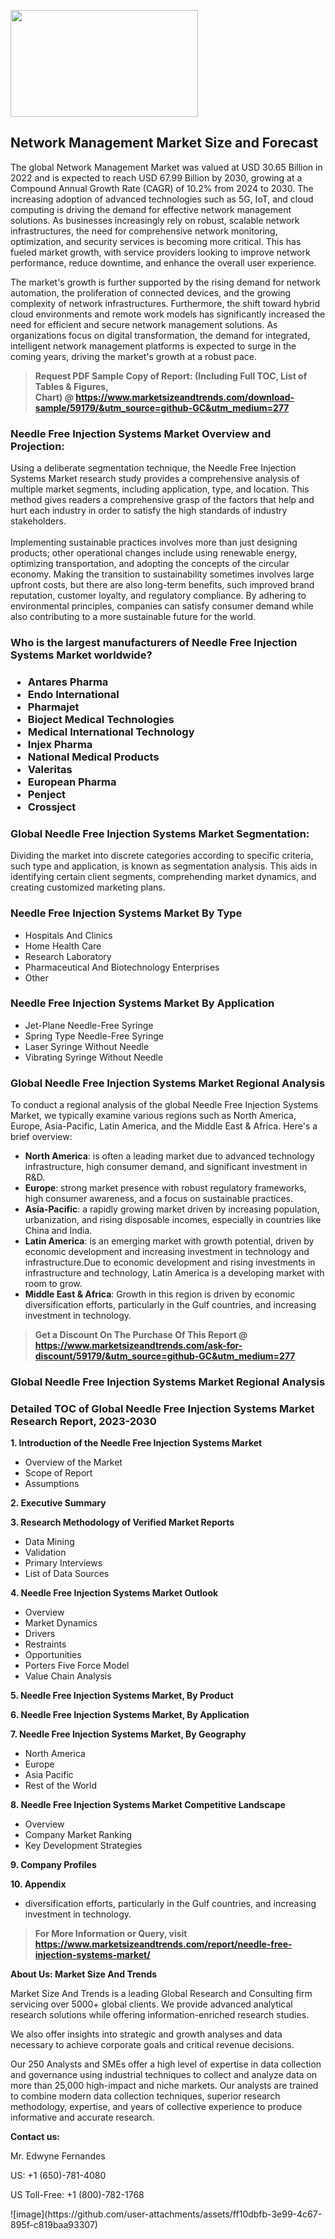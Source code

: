<p><img class="alignnone size-medium wp-image-20088" src="https://ffe5etoiles.com/wp-content/uploads/2024/12/MST1-300x171.png" alt="" width="300" height="171" /></p><h2>Network Management Market Size and Forecast</h2><p>The global Network Management Market was valued at USD 30.65 Billion in 2022 and is expected to reach USD 67.99 Billion by 2030, growing at a Compound Annual Growth Rate (CAGR) of 10.2% from 2024 to 2030. The increasing adoption of advanced technologies such as 5G, IoT, and cloud computing is driving the demand for effective network management solutions. As businesses increasingly rely on robust, scalable network infrastructures, the need for comprehensive network monitoring, optimization, and security services is becoming more critical. This has fueled market growth, with service providers looking to improve network performance, reduce downtime, and enhance the overall user experience.</p><p>The market's growth is further supported by the rising demand for network automation, the proliferation of connected devices, and the growing complexity of network infrastructures. Furthermore, the shift toward hybrid cloud environments and remote work models has significantly increased the need for efficient and secure network management solutions. As organizations focus on digital transformation, the demand for integrated, intelligent network management platforms is expected to surge in the coming years, driving the market's growth at a robust pace.</p></p><blockquote id="" class=""><strong>Request PDF Sample Copy of Report: (Including Full TOC, List of Tables &amp; Figures, Chart)&nbsp;@&nbsp;<strong><a href="https://www.marketsizeandtrends.com/download-sample/59179/&utm_source=github-GC&utm_medium=277" target="_blank">https://www.marketsizeandtrends.com/download-sample/59179/&utm_source=github-GC&utm_medium=277</a></strong></strong></blockquote><h3 id="" class="">Needle Free Injection Systems Market&nbsp;Overview and Projection:</h3><p id="" class="">Using a deliberate segmentation technique, the Needle Free Injection Systems Market research study provides a comprehensive analysis of multiple market segments, including application, type, and location. This method gives readers a comprehensive grasp of the factors that help and hurt each industry in order to satisfy the high standards of industry stakeholders. <br /> <br />Implementing sustainable practices involves more than just designing products; other operational changes include using renewable energy, optimizing transportation, and adopting the concepts of the circular economy. Making the transition to sustainability sometimes involves large upfront costs, but there are also long-term benefits, such improved brand reputation, customer loyalty, and regulatory compliance. By adhering to environmental principles, companies can satisfy consumer demand while also contributing to a more sustainable future for the world.</p><h3 id="" class="">Who is the largest manufacturers of&nbsp;Needle Free Injection Systems Market worldwide?</h3><h3 class=""><p><ul><li>Antares Pharma </li><li> Endo International </li><li> Pharmajet </li><li> Bioject Medical Technologies </li><li> Medical International Technology </li><li> Injex Pharma </li><li> National Medical Products </li><li> Valeritas </li><li> European Pharma </li><li> Penject </li><li> Crossject</li></ul></p></h3><h3 id="" class="">Global&nbsp;Needle Free Injection Systems Market Segmentation:</h3><p id="" class="">Dividing the market into discrete categories according to specific criteria, such type and application, is known as segmentation analysis. This aids in identifying certain client segments, comprehending market dynamics, and creating customized marketing plans.</p><h3 id="" class="">Needle Free Injection Systems Market&nbsp;By Type</h3><p><p><ul><li>Hospitals And Clinics</li><li> Home Health Care</li><li> Research Laboratory</li><li> Pharmaceutical And Biotechnology Enterprises</li><li> Other</p></li></ul></p></p><h3 id="" class="">Needle Free Injection Systems Market&nbsp;By Application</h3><p class=""><p><ul><li>Jet-Plane Needle-Free Syringe</li><li> Spring Type Needle-Free Syringe</li><li> Laser Syringe Without Needle</li><li> Vibrating Syringe Without Needle</li></ul></p></p><h3 id="" class="">Global Needle Free Injection Systems Market Regional Analysis</h3><p id="" class="">To conduct a regional analysis of the global Needle Free Injection Systems Market, we typically examine various regions such as North America, Europe, Asia-Pacific, Latin America, and the Middle East &amp; Africa. Here's a brief overview:</p><ul><li><strong>North America</strong>: is often a leading market due to advanced technology infrastructure, high consumer demand, and significant investment in R&amp;D.</li><li><strong>Europe</strong>: strong market presence with robust regulatory frameworks, high consumer awareness, and a focus on sustainable practices.</li><li><strong>Asia-Pacific</strong>: a rapidly growing market driven by increasing population, urbanization, and rising disposable incomes, especially in countries like China and India.</li><li><strong>Latin America</strong>: is an emerging market with growth potential, driven by economic development and increasing investment in technology and infrastructure.Due to economic development and rising investments in infrastructure and technology, Latin America is a developing market with room to grow.</li><li><strong>Middle East &amp; Africa</strong>: Growth in this region is driven by economic diversification efforts, particularly in the Gulf countries, and increasing investment in technology.</li></ul><blockquote id="" class=""><strong>Get a Discount On The Purchase Of This Report @ <strong><a href="https://www.marketsizeandtrends.com/ask-for-discount/59179/&utm_source=github-GC&utm_medium=277" target="_blank">https://www.marketsizeandtrends.com/ask-for-discount/59179/&utm_source=github-GC&utm_medium=277</a></strong></strong></blockquote><h3 id="" class="">Global Needle Free Injection Systems Market Regional Analysis</h3><h3 id="" class="">Detailed TOC of Global Needle Free Injection Systems Market Research Report, 2023-2030</h3><p id="" class=""><strong>1. Introduction of the Needle Free Injection Systems Market</strong></p><ul><li>Overview of the Market</li><li>Scope of Report</li><li>Assumptions</li></ul><p id="" class=""><strong>2. Executive Summary</strong></p><p id="" class=""><strong>3. Research Methodology of Verified Market Reports</strong></p><ul><li>Data Mining</li><li>Validation</li><li>Primary Interviews</li><li>List of Data Sources</li></ul><p id="" class=""><strong>4. Needle Free Injection Systems Market Outlook</strong></p><ul><li>Overview</li><li>Market Dynamics</li><li>Drivers</li><li>Restraints</li><li>Opportunities</li><li>Porters Five Force Model</li><li>Value Chain Analysis</li></ul><p id="" class=""><strong>5. Needle Free Injection Systems Market, By Product</strong></p><p id="" class=""><strong>6. Needle Free Injection Systems Market, By Application</strong></p><p id="" class=""><strong>7. Needle Free Injection Systems Market, By Geography</strong></p><ul><li>North America</li><li>Europe</li><li>Asia Pacific</li><li>Rest of the World</li></ul><p id="" class=""><strong>8. Needle Free Injection Systems Market Competitive Landscape</strong></p><ul><li>Overview</li><li>Company Market Ranking</li><li>Key Development Strategies</li></ul><p id="" class=""><strong>9. Company Profiles</strong></p><p id="" class=""><strong>10. Appendix</strong></p><ul><li>diversification efforts, particularly in the Gulf countries, and increasing investment in technology.</li></ul><blockquote id="" class=""><strong>For More Information or Query, visit <strong><strong><a href="https://www.marketsizeandtrends.com/report/needle-free-injection-systems-market/" target="_blank">https://www.marketsizeandtrends.com/report/needle-free-injection-systems-market/</a></strong></strong></strong></blockquote><p id="" class=""><strong>About Us: Market Size And Trends</strong></p><p id="" class="">Market Size And Trends is a leading Global Research and Consulting firm servicing over 5000+ global clients. We provide advanced analytical research solutions while offering information-enriched research studies.</p><p id="" class="">We also offer insights into strategic and growth analyses and data necessary to achieve corporate goals and critical revenue decisions.</p><p id="" class="">Our 250 Analysts and SMEs offer a high level of expertise in data collection and governance using industrial techniques to collect and analyze data on more than 25,000 high-impact and niche markets. Our analysts are trained to combine modern data collection techniques, superior research methodology, expertise, and years of collective experience to produce informative and accurate research.</p><p id="" class=""><strong>Contact us:</strong></p><p id="" class="">Mr. Edwyne Fernandes</p><p id="" class="">US: +1 (650)-781-4080</p><p id="" class="">US Toll-Free: +1 (800)-782-1768</p>
![image](https://github.com/user-attachments/assets/ff10dbfb-3e99-4c67-895f-c819baa93307)
